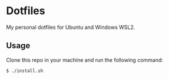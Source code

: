 # Dotfiles
My personal dotfiles for Ubuntu and Windows WSL2.

## Usage
Clone this repo in your machine and run the following command:

```
$ ./install.sh
```